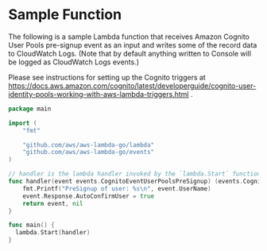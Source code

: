 # Sample Function

The following is a sample Lambda function that receives Amazon Cognito User Pools pre-signup event as an input and writes some of the record data to CloudWatch Logs. (Note that by default anything written to Console will be logged as CloudWatch Logs events.)

Please see instructions for setting up the Cognito triggers at https://docs.aws.amazon.com/cognito/latest/developerguide/cognito-user-identity-pools-working-with-aws-lambda-triggers.html .

```go
package main

import (
    "fmt"

    "github.com/aws/aws-lambda-go/lambda"
    "github.com/aws/aws-lambda-go/events"
)

// handler is the lambda handler invoked by the `lambda.Start` function call
func handler(event events.CognitoEventUserPoolsPreSignup) (events.CognitoEventUserPoolsPreSignup, error) {
    fmt.Printf("PreSignup of user: %s\n", event.UserName)
    event.Response.AutoConfirmUser = true
    return event, nil
}

func main() {
  lambda.Start(handler)
}
```
